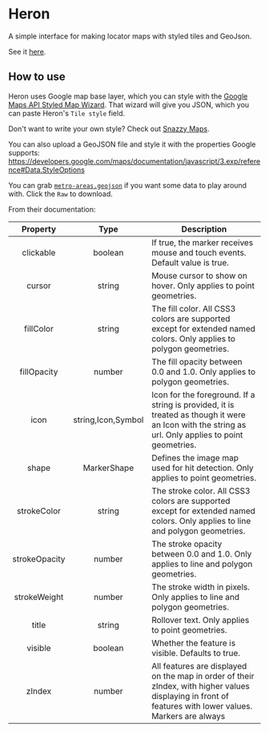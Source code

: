 Heron
===

A simple interface for making locator maps with styled tiles and GeoJson.

See it [here](http://ajam.github.io/heron).

## How to use

Heron uses Google map base layer, which you can style with the [Google Maps API Styled Map Wizard](http://gmaps-samples-v3.googlecode.com/svn/trunk/styledmaps/wizard/index.html). That wizard will give you JSON, which you can paste Heron's `Tile style` field.

Don't want to write your own style? Check out [Snazzy Maps](http://snazzymaps.com/).

You can also upload a GeoJSON file and style it with the properties Google supports: <https://developers.google.com/maps/documentation/javascript/3.exp/reference#Data.StyleOptions>

You can grab [`metro-areas.geojson`](https://github.com/mhkeller/heron/blob/master/data/metro-areas.geojson) if you want some data to play around with. Click the `Raw` to download.

From their documentation:

| Property | Type | Description |
|:--------:|:-----:|-----------|
| clickable  | boolean | If true, the marker receives mouse and touch events. Default value is true.
| cursor |string | Mouse cursor to show on hover. Only applies to point geometries.
| fillColor |string | The fill color. All CSS3 colors are supported except for extended named colors. Only applies to polygon geometries.
| fillOpacity |number | The fill opacity between 0.0 and 1.0. Only applies to polygon geometries.
| icon |string,Icon,Symbol | Icon for the foreground. If a string is provided, it is treated as though it were an Icon with the string as url. Only applies to point geometries.
| shape |MarkerShape | Defines the image map used for hit detection. Only applies to point geometries.
| strokeColor |string | The stroke color. All CSS3 colors are supported except for extended named colors. Only applies to line and polygon geometries.
| strokeOpacity |number | The stroke opacity between 0.0 and 1.0. Only applies to line and polygon geometries.
| strokeWeight |number | The stroke width in pixels. Only applies to line and polygon geometries.
| title |string | Rollover text. Only applies to point geometries.
| visible |boolean | Whether the feature is visible. Defaults to true.
| zIndex |number | All features are displayed on the map in order of their zIndex, with higher values displaying in front of features with lower values. Markers are always | displayed in front of line-strings and polygons.
